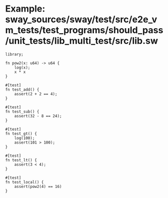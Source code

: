 # Example: sway_sources/sway/test/src/e2e_vm_tests/test_programs/should_pass/unit_tests/lib_multi_test/src/lib.sw

```sway
library;

fn pow2(x: u64) -> u64 {
    log(x);
    x * x
}

#[test]
fn test_add() {
    assert(2 + 2 == 4);
}

#[test]
fn test_sub() {
    assert(32 - 8 == 24);
}

#[test]
fn test_gt() {
    log(100);
    assert(101 > 100);
}

#[test]
fn test_lt() {
    assert(3 < 4);
}

#[test]
fn test_local() {
    assert(pow2(4) == 16)
}

```
